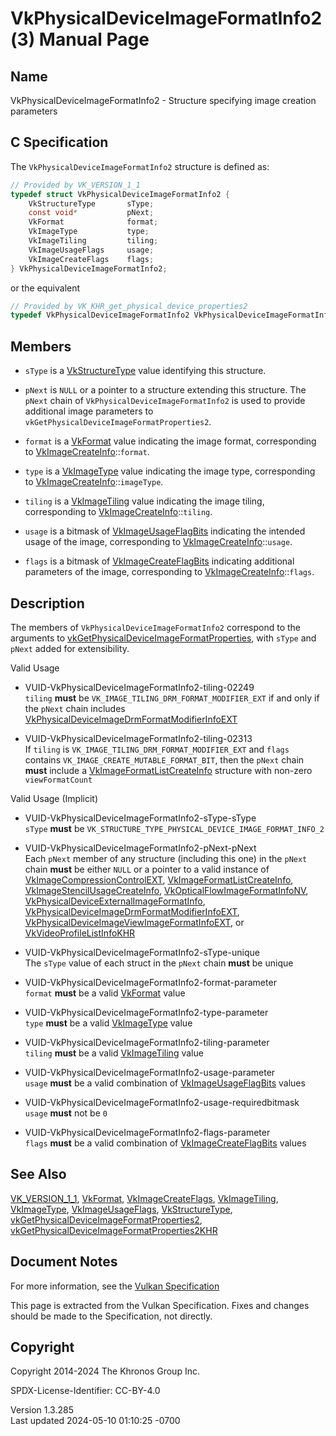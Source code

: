# VkPhysicalDeviceImageFormatInfo2(3) Manual Page

## Name

VkPhysicalDeviceImageFormatInfo2 - Structure specifying image creation
parameters



## <a href="#_c_specification" class="anchor"></a>C Specification

The `VkPhysicalDeviceImageFormatInfo2` structure is defined as:

``` c
// Provided by VK_VERSION_1_1
typedef struct VkPhysicalDeviceImageFormatInfo2 {
    VkStructureType       sType;
    const void*           pNext;
    VkFormat              format;
    VkImageType           type;
    VkImageTiling         tiling;
    VkImageUsageFlags     usage;
    VkImageCreateFlags    flags;
} VkPhysicalDeviceImageFormatInfo2;
```

or the equivalent

``` c
// Provided by VK_KHR_get_physical_device_properties2
typedef VkPhysicalDeviceImageFormatInfo2 VkPhysicalDeviceImageFormatInfo2KHR;
```

## <a href="#_members" class="anchor"></a>Members

- `sType` is a [VkStructureType](https://registry.khronos.org/vulkan/specs/1.3-extensions/man/html/VkStructureType.html) value identifying
  this structure.

- `pNext` is `NULL` or a pointer to a structure extending this
  structure. The `pNext` chain of `VkPhysicalDeviceImageFormatInfo2` is
  used to provide additional image parameters to
  `vkGetPhysicalDeviceImageFormatProperties2`.

- `format` is a [VkFormat](https://registry.khronos.org/vulkan/specs/1.3-extensions/man/html/VkFormat.html) value indicating the image
  format, corresponding to
  [VkImageCreateInfo](https://registry.khronos.org/vulkan/specs/1.3-extensions/man/html/VkImageCreateInfo.html)::`format`.

- `type` is a [VkImageType](https://registry.khronos.org/vulkan/specs/1.3-extensions/man/html/VkImageType.html) value indicating the image
  type, corresponding to
  [VkImageCreateInfo](https://registry.khronos.org/vulkan/specs/1.3-extensions/man/html/VkImageCreateInfo.html)::`imageType`.

- `tiling` is a [VkImageTiling](https://registry.khronos.org/vulkan/specs/1.3-extensions/man/html/VkImageTiling.html) value indicating the
  image tiling, corresponding to
  [VkImageCreateInfo](https://registry.khronos.org/vulkan/specs/1.3-extensions/man/html/VkImageCreateInfo.html)::`tiling`.

- `usage` is a bitmask of
  [VkImageUsageFlagBits](https://registry.khronos.org/vulkan/specs/1.3-extensions/man/html/VkImageUsageFlagBits.html) indicating the
  intended usage of the image, corresponding to
  [VkImageCreateInfo](https://registry.khronos.org/vulkan/specs/1.3-extensions/man/html/VkImageCreateInfo.html)::`usage`.

- `flags` is a bitmask of
  [VkImageCreateFlagBits](https://registry.khronos.org/vulkan/specs/1.3-extensions/man/html/VkImageCreateFlagBits.html) indicating
  additional parameters of the image, corresponding to
  [VkImageCreateInfo](https://registry.khronos.org/vulkan/specs/1.3-extensions/man/html/VkImageCreateInfo.html)::`flags`.

## <a href="#_description" class="anchor"></a>Description

The members of `VkPhysicalDeviceImageFormatInfo2` correspond to the
arguments to
[vkGetPhysicalDeviceImageFormatProperties](https://registry.khronos.org/vulkan/specs/1.3-extensions/man/html/vkGetPhysicalDeviceImageFormatProperties.html),
with `sType` and `pNext` added for extensibility.

Valid Usage

- <a href="#VUID-VkPhysicalDeviceImageFormatInfo2-tiling-02249"
  id="VUID-VkPhysicalDeviceImageFormatInfo2-tiling-02249"></a>
  VUID-VkPhysicalDeviceImageFormatInfo2-tiling-02249  
  `tiling` **must** be `VK_IMAGE_TILING_DRM_FORMAT_MODIFIER_EXT` if and
  only if the `pNext` chain includes
  [VkPhysicalDeviceImageDrmFormatModifierInfoEXT](https://registry.khronos.org/vulkan/specs/1.3-extensions/man/html/VkPhysicalDeviceImageDrmFormatModifierInfoEXT.html)

- <a href="#VUID-VkPhysicalDeviceImageFormatInfo2-tiling-02313"
  id="VUID-VkPhysicalDeviceImageFormatInfo2-tiling-02313"></a>
  VUID-VkPhysicalDeviceImageFormatInfo2-tiling-02313  
  If `tiling` is `VK_IMAGE_TILING_DRM_FORMAT_MODIFIER_EXT` and `flags`
  contains `VK_IMAGE_CREATE_MUTABLE_FORMAT_BIT`, then the `pNext` chain
  **must** include a
  [VkImageFormatListCreateInfo](https://registry.khronos.org/vulkan/specs/1.3-extensions/man/html/VkImageFormatListCreateInfo.html)
  structure with non-zero `viewFormatCount`

Valid Usage (Implicit)

- <a href="#VUID-VkPhysicalDeviceImageFormatInfo2-sType-sType"
  id="VUID-VkPhysicalDeviceImageFormatInfo2-sType-sType"></a>
  VUID-VkPhysicalDeviceImageFormatInfo2-sType-sType  
  `sType` **must** be
  `VK_STRUCTURE_TYPE_PHYSICAL_DEVICE_IMAGE_FORMAT_INFO_2`

- <a href="#VUID-VkPhysicalDeviceImageFormatInfo2-pNext-pNext"
  id="VUID-VkPhysicalDeviceImageFormatInfo2-pNext-pNext"></a>
  VUID-VkPhysicalDeviceImageFormatInfo2-pNext-pNext  
  Each `pNext` member of any structure (including this one) in the
  `pNext` chain **must** be either `NULL` or a pointer to a valid
  instance of
  [VkImageCompressionControlEXT](https://registry.khronos.org/vulkan/specs/1.3-extensions/man/html/VkImageCompressionControlEXT.html),
  [VkImageFormatListCreateInfo](https://registry.khronos.org/vulkan/specs/1.3-extensions/man/html/VkImageFormatListCreateInfo.html),
  [VkImageStencilUsageCreateInfo](https://registry.khronos.org/vulkan/specs/1.3-extensions/man/html/VkImageStencilUsageCreateInfo.html),
  [VkOpticalFlowImageFormatInfoNV](https://registry.khronos.org/vulkan/specs/1.3-extensions/man/html/VkOpticalFlowImageFormatInfoNV.html),
  [VkPhysicalDeviceExternalImageFormatInfo](https://registry.khronos.org/vulkan/specs/1.3-extensions/man/html/VkPhysicalDeviceExternalImageFormatInfo.html),
  [VkPhysicalDeviceImageDrmFormatModifierInfoEXT](https://registry.khronos.org/vulkan/specs/1.3-extensions/man/html/VkPhysicalDeviceImageDrmFormatModifierInfoEXT.html),
  [VkPhysicalDeviceImageViewImageFormatInfoEXT](https://registry.khronos.org/vulkan/specs/1.3-extensions/man/html/VkPhysicalDeviceImageViewImageFormatInfoEXT.html),
  or [VkVideoProfileListInfoKHR](https://registry.khronos.org/vulkan/specs/1.3-extensions/man/html/VkVideoProfileListInfoKHR.html)

- <a href="#VUID-VkPhysicalDeviceImageFormatInfo2-sType-unique"
  id="VUID-VkPhysicalDeviceImageFormatInfo2-sType-unique"></a>
  VUID-VkPhysicalDeviceImageFormatInfo2-sType-unique  
  The `sType` value of each struct in the `pNext` chain **must** be
  unique

- <a href="#VUID-VkPhysicalDeviceImageFormatInfo2-format-parameter"
  id="VUID-VkPhysicalDeviceImageFormatInfo2-format-parameter"></a>
  VUID-VkPhysicalDeviceImageFormatInfo2-format-parameter  
  `format` **must** be a valid [VkFormat](https://registry.khronos.org/vulkan/specs/1.3-extensions/man/html/VkFormat.html) value

- <a href="#VUID-VkPhysicalDeviceImageFormatInfo2-type-parameter"
  id="VUID-VkPhysicalDeviceImageFormatInfo2-type-parameter"></a>
  VUID-VkPhysicalDeviceImageFormatInfo2-type-parameter  
  `type` **must** be a valid [VkImageType](https://registry.khronos.org/vulkan/specs/1.3-extensions/man/html/VkImageType.html) value

- <a href="#VUID-VkPhysicalDeviceImageFormatInfo2-tiling-parameter"
  id="VUID-VkPhysicalDeviceImageFormatInfo2-tiling-parameter"></a>
  VUID-VkPhysicalDeviceImageFormatInfo2-tiling-parameter  
  `tiling` **must** be a valid [VkImageTiling](https://registry.khronos.org/vulkan/specs/1.3-extensions/man/html/VkImageTiling.html) value

- <a href="#VUID-VkPhysicalDeviceImageFormatInfo2-usage-parameter"
  id="VUID-VkPhysicalDeviceImageFormatInfo2-usage-parameter"></a>
  VUID-VkPhysicalDeviceImageFormatInfo2-usage-parameter  
  `usage` **must** be a valid combination of
  [VkImageUsageFlagBits](https://registry.khronos.org/vulkan/specs/1.3-extensions/man/html/VkImageUsageFlagBits.html) values

- <a href="#VUID-VkPhysicalDeviceImageFormatInfo2-usage-requiredbitmask"
  id="VUID-VkPhysicalDeviceImageFormatInfo2-usage-requiredbitmask"></a>
  VUID-VkPhysicalDeviceImageFormatInfo2-usage-requiredbitmask  
  `usage` **must** not be `0`

- <a href="#VUID-VkPhysicalDeviceImageFormatInfo2-flags-parameter"
  id="VUID-VkPhysicalDeviceImageFormatInfo2-flags-parameter"></a>
  VUID-VkPhysicalDeviceImageFormatInfo2-flags-parameter  
  `flags` **must** be a valid combination of
  [VkImageCreateFlagBits](https://registry.khronos.org/vulkan/specs/1.3-extensions/man/html/VkImageCreateFlagBits.html) values

## <a href="#_see_also" class="anchor"></a>See Also

[VK_VERSION_1_1](https://registry.khronos.org/vulkan/specs/1.3-extensions/man/html/VK_VERSION_1_1.html), [VkFormat](https://registry.khronos.org/vulkan/specs/1.3-extensions/man/html/VkFormat.html),
[VkImageCreateFlags](https://registry.khronos.org/vulkan/specs/1.3-extensions/man/html/VkImageCreateFlags.html),
[VkImageTiling](https://registry.khronos.org/vulkan/specs/1.3-extensions/man/html/VkImageTiling.html), [VkImageType](https://registry.khronos.org/vulkan/specs/1.3-extensions/man/html/VkImageType.html),
[VkImageUsageFlags](https://registry.khronos.org/vulkan/specs/1.3-extensions/man/html/VkImageUsageFlags.html),
[VkStructureType](https://registry.khronos.org/vulkan/specs/1.3-extensions/man/html/VkStructureType.html),
[vkGetPhysicalDeviceImageFormatProperties2](https://registry.khronos.org/vulkan/specs/1.3-extensions/man/html/vkGetPhysicalDeviceImageFormatProperties2.html),
[vkGetPhysicalDeviceImageFormatProperties2KHR](https://registry.khronos.org/vulkan/specs/1.3-extensions/man/html/vkGetPhysicalDeviceImageFormatProperties2KHR.html)

## <a href="#_document_notes" class="anchor"></a>Document Notes

For more information, see the <a
href="https://registry.khronos.org/vulkan/specs/1.3-extensions/html/vkspec.html#VkPhysicalDeviceImageFormatInfo2"
target="_blank" rel="noopener">Vulkan Specification</a>

This page is extracted from the Vulkan Specification. Fixes and changes
should be made to the Specification, not directly.

## <a href="#_copyright" class="anchor"></a>Copyright

Copyright 2014-2024 The Khronos Group Inc.

SPDX-License-Identifier: CC-BY-4.0

Version 1.3.285  
Last updated 2024-05-10 01:10:25 -0700
